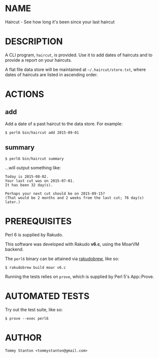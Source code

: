 # NAME

Haircut - See how long it's been since your last haircut

# DESCRIPTION

A CLI program, `haircut`, is provided.  Use it to add dates of haircuts
and to provide a report on your haircuts.

A flat file data store will be maintained at `~/.haircut/store.txt`,
where dates of haircuts are listed in ascending order.

# ACTIONS

## add

Add a date of a past haircut to the data store.  For example:

```text
$ perl6 bin/haircut add 2015-09-01
```

## summary

```text
$ perl6 bin/haircut summary
```

...will output something like:

```text
Today is 2015-08-02.
Your last cut was on 2015-07-01.
It has been 32 day(s).

Perhaps your next cut should be on 2015-09-15?
(That would be 2 months and 2 weeks from the last cut; 76 day(s) later.)
```

# PREREQUISITES

Perl 6 is supplied by Rakudo.

This software was developed with Rakudo __v6.c__, using the MoarVM
backend.

The `perl6` binary can be attained via
[rakudobrew](https://github.com/tadzik/rakudobrew), like so:

```text
$ rakudobrew build moar v6.c
```

Running the tests relies on `prove`, which is supplied by Perl 5's
App::Prove.

# AUTOMATED TESTS

Try out the test suite, like so:

```text
$ prove --exec perl6
```

# AUTHOR

`Tommy Stanton <tommystanton@gmail.com>`
